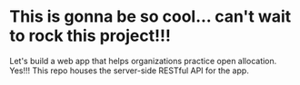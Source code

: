 # This is gonna be so cool... can't wait to rock this project!!!
Let's build a web app that helps organizations practice open allocation. Yes!!!
This repo houses the server-side RESTful API for the app.
